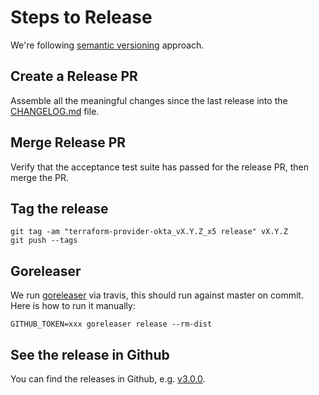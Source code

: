 # Steps to Release

We're following [semantic versioning](https://semver.org/) approach.

## Create a Release PR

Assemble all the meaningful changes since the last release into the [CHANGELOG.md](CHANGELOG.md) file.

## Merge Release PR

Verify that the acceptance test suite has passed for the release PR, then merge the PR.

## Tag the release

```
git tag -am "terraform-provider-okta_vX.Y.Z_x5 release" vX.Y.Z
git push --tags
```

## Goreleaser

We run [goreleaser](https://goreleaser.com/) via travis, this should run against master on commit. Here is how to run it manually:

```
GITHUB_TOKEN=xxx goreleaser release --rm-dist
```

## See the release in Github

You can find the releases in Github, e.g. [v3.0.0](https://github.com/articulate/terraform-provider-okta/releases/tag/v3.0.0).
